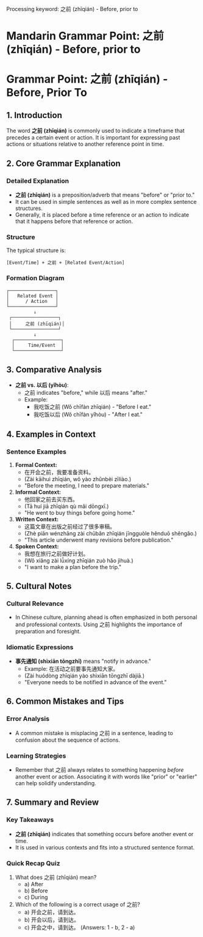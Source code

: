 Processing keyword: 之前 (zhīqián) - Before, prior to
# Mandarin Grammar Point: 之前 (zhīqián) - Before, prior to
# Grammar Point: 之前 (zhīqián) - Before, Prior To
## 1. Introduction
The word **之前 (zhīqián)** is commonly used to indicate a timeframe that precedes a certain event or action. It is important for expressing past actions or situations relative to another reference point in time.
## 2. Core Grammar Explanation
### Detailed Explanation
- **之前 (zhīqián)** is a preposition/adverb that means "before" or "prior to."
- It can be used in simple sentences as well as in more complex sentence structures.
- Generally, it is placed before a time reference or an action to indicate that it happens before that reference or action.
### Structure
The typical structure is:
```
[Event/Time] + 之前 + [Related Event/Action]
```
### Formation Diagram
```
┌─────────────────┐
│   Related Event │
│      / Action   │
└─────────────────┘
          ↓
 ┌─────────────────┐
 │     之前 (zhīqián)│
 └─────────────────┘
          ↓
  ┌─────────────────┐
  │     Time/Event  │
  └─────────────────┘
```
## 3. Comparative Analysis
- **之前 vs. 以后 (yǐhòu)**: 
  - 之前 indicates "before," while 以后 means "after."
  - Example: 
    - 我吃饭之前 (Wǒ chīfàn zhīqián) - "Before I eat."
    - 我吃饭以后 (Wǒ chīfàn yǐhòu) - "After I eat."
## 4. Examples in Context
### Sentence Examples
1. **Formal Context:**
   - 在开会之前，我要准备资料。
   - (Zài kāihuì zhīqián, wǒ yào zhǔnbèi zīliào.)
   - "Before the meeting, I need to prepare materials."
2. **Informal Context:**
   - 他回家之前去买东西。
   - (Tā huí jiā zhīqián qù mǎi dōngxī.)
   - "He went to buy things before going home."
3. **Written Context:**
   - 这篇文章在出版之前经过了很多审稿。
   - (Zhè piān wénzhāng zài chūbǎn zhīqián jīngguòle hěnduō shěngǎo.)
   - "This article underwent many revisions before publication."
4. **Spoken Context:**
   - 我想在旅行之前做好计划。
   - (Wǒ xiǎng zài lǚxíng zhīqián zuò hǎo jìhuà.)
   - "I want to make a plan before the trip."
## 5. Cultural Notes
### Cultural Relevance
- In Chinese culture, planning ahead is often emphasized in both personal and professional contexts. Using 之前 highlights the importance of preparation and foresight.
  
### Idiomatic Expressions
- **事先通知 (shìxiān tōngzhī)** means "notify in advance."
  - Example: 在活动之前要事先通知大家。
  - (Zài huódòng zhīqián yào shìxiān tōngzhī dàjiā.)
  - "Everyone needs to be notified in advance of the event."
## 6. Common Mistakes and Tips
### Error Analysis
- A common mistake is misplacing 之前 in a sentence, leading to confusion about the sequence of actions.
  
### Learning Strategies
- Remember that 之前 always relates to something happening *before* another event or action. Associating it with words like "prior" or "earlier" can help solidify understanding.
## 7. Summary and Review
### Key Takeaways
- **之前 (zhīqián)** indicates that something occurs before another event or time.
- It is used in various contexts and fits into a structured sentence format.
### Quick Recap Quiz
1. What does 之前 (zhīqián) mean?
   - a) After
   - b) Before
   - c) During
2. Which of the following is a correct usage of 之前?
   - a) 开会之前，请到达。
   - b) 开会以后，请到达。
   - c) 开会之中，请到达。
(Answers: 1 - b, 2 - a)
